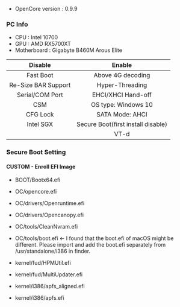 - OpenCore version : 0.9.9
### PC Info

- CPU : Intel 10700
- GPU : AMD RX5700XT
- Motherboard : Gigabyte B460M Arous Elite

	
|       Disable        |                 Enable                 |
| :------------------: | :------------------------------------: |
|      Fast Boot       |           Above 4G decoding            |
|  Re-Size BAR Support |            Hyper-Threading             |
|   Serial/COM Port    |           EHCI/XHCI Hand-off           |
|         CSM          |           OS type: Windows 10          |
|       CFG Lock       |            SATA Mode: AHCI             |
|      Intel SGX       |   Secure Boot(first install disable)   |
|                      |                  VT-d                  |



### Secure Boot Setting
  
#### CUSTOM - Enroll EFI Image

- BOOT/Bootx64.efi

- OC/opencore.efi

- OC/drivers/Openruntime.efi

- OC/drivers/Opencanopy.efi

- OC/tools/CleanNvram.efi

- OC/tools/boot.efi <- I found that the boot.efi of macOS might be different. Please import and add the boot.efi separately from /usr/standalone/i386 in finder.

- kernel/fud/HPMUtil.efi

- kernel/fud/MultiUpdater.efi

- kernel/i386/apfs_aligned.efi

- kernel/i386/apfs.efi

